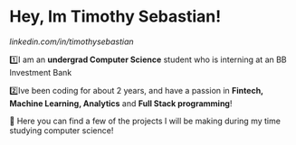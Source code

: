 # Hey, Im Timothy Sebastian!
*linkedin.com/in/timothysebastian*

1️⃣I am an **undergrad Computer Science** student who is interning at an BB Investment Bank

2️⃣Ive been coding for about 2 years, and have a passion in **Fintech, Machine Learning, Analytics** and **Full Stack programming**!

 🎯 Here you can find a few of the projects I will be making during my time studying computer science!
 
